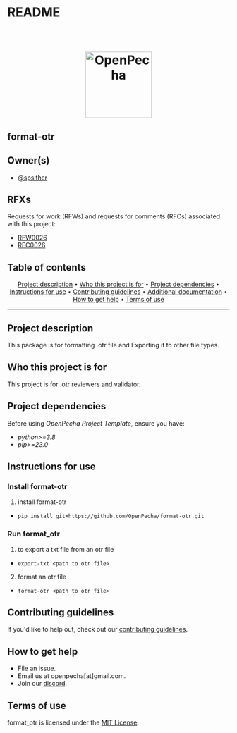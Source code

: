# README
<h1 align="center">
  <br>
  <a href="https://openpecha.org"><img src="https://avatars.githubusercontent.com/u/82142807?s=400&u=19e108a15566f3a1449bafb03b8dd706a72aebcd&v=4" alt="OpenPecha" width="150"></a>
  <br>
</h1>

## format-otr
## Owner(s)

- [@spsither](https://github.com/spsither)

## RFXs

Requests for work (RFWs) and requests for comments (RFCs) associated with this project:

- [RFW0026](https://github.com/OpenPecha/Requests/issues/70)
- [RFC0026](https://github.com/OpenPecha/Format-otr/issues/4)

## Table of contents

<p align="center">
  <a href="#project-description">Project description</a> •
  <a href="#who-this-project-is-for">Who this project is for</a> •
  <a href="#project-dependencies">Project dependencies</a> •
  <a href="#instructions-for-use">Instructions for use</a> •
  <a href="#contributing-guidelines">Contributing guidelines</a> •
  <a href="#additional-documentation">Additional documentation</a> •
  <a href="#how-to-get-help">How to get help</a> •
  <a href="#terms-of-use">Terms of use</a>
</p>
<hr>

## Project description

This package is for formatting .otr file and Exporting it to other file types.

## Who this project is for

This project is for .otr reviewers and validator.

## Project dependencies

Before using _OpenPecha Project Template_, ensure you have:

- _python>=3.8_
- _pip>=23.0_

## Instructions for use
### Install format-otr

1.  install format-otr
  - `pip install git+https://github.com/OpenPecha/format-otr.git`

### Run format_otr

1. to export a txt file from an otr file
  - `export-txt <path to otr file>`
2. format an otr file
  - `format-otr <path to otr file>`

## Contributing guidelines

If you'd like to help out, check out our [contributing guidelines](/CONTRIBUTING.md).



## How to get help

- File an issue.
- Email us at openpecha[at]gmail.com.
- Join our [discord](https://discord.com/invite/7GFpPFSTeA).

## Terms of use

format_otr is licensed under the [MIT License](/LICENSE.md).
